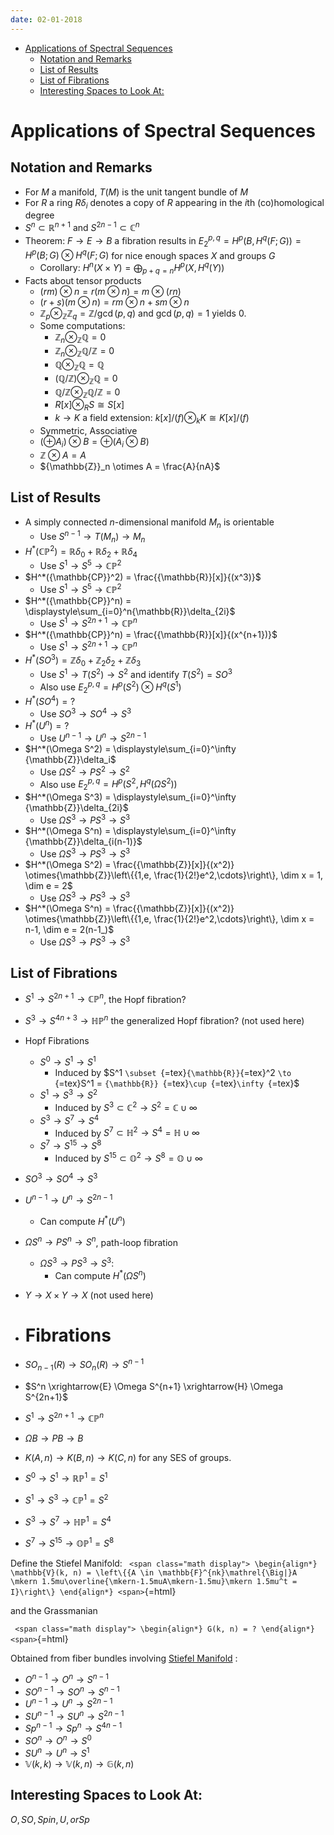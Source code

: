 ```yaml
---
date: 02-01-2018
---
```


-   [Applications of Spectral Sequences](#applications-of-spectral-sequences)
    -   [Notation and Remarks](#notation-and-remarks)
    -   [List of Results](#list-of-results)
    -   [List of Fibrations](#list-of-fibrations)
    -   [Interesting Spaces to Look At:](#interesting-spaces-to-look-at)














# Applications of Spectral Sequences

## Notation and Remarks

-   For $M$ a manifold, $T(M)$ is the unit tangent bundle of $M$
-   For $R$ a ring $R\delta_i$ denotes a copy of $R$ appearing in the $i$th (co)homological degree
-   $S^n \subset {\mathbb{R}}^{n+1}$ and $S^{2n-1} \subset {\mathbb{C}}^n$
-   Theorem: $F \to E \to B$ a fibration results in $E_2^{p,q} = H^p(B, H^q(F; G)) = H^p(B;G) \otimes H^q(F; G)$ for nice enough spaces $X$ and groups $G$
    -   Corollary: $H^n(X\times Y) = \displaystyle\bigoplus_{p+q=n} H^p(X, H^q(Y))$
-   Facts about tensor products
    -   $(rm)\otimes n = r(m\otimes n) =m \otimes(rn)$
    -   $(r+s)(m\otimes n) = rm\otimes n + sm\otimes n$
    -   ${\mathbb{Z}}_p \otimes_{\mathbb{Z}}{\mathbb{Z}}_q = {\mathbb{Z}}/\gcd(p,q)$ and $\gcd(p,q) = 1$ yields 0.
    -   Some computations:
        -   ${\mathbb{Z}}_n \otimes_{\mathbb{Z}}{\mathbb{Q}}= 0$
        -   ${\mathbb{Z}}_n \otimes_{\mathbb{Z}}{\mathbb{Q}}/{\mathbb{Z}}= 0$
        -   ${\mathbb{Q}}\otimes_{\mathbb{Z}}{\mathbb{Q}}= {\mathbb{Q}}$
        -   $({\mathbb{Q}}/{\mathbb{Z}})\otimes_{\mathbb{Z}}{\mathbb{Q}}= 0$
        -   ${\mathbb{Q}}/{\mathbb{Z}}\otimes_{\mathbb{Z}}{\mathbb{Q}}/{\mathbb{Z}}= 0$
        -   $R[x]\otimes_R S \cong S[x]$
        -   $k \to K$ a field extension: $k[x]/(f) \otimes_k K \cong K[x]/(f)$
    -   Symmetric, Associative
    -   $(\oplus A_i )\otimes B = \oplus(A_i \otimes B)$
    -   ${\mathbb{Z}}\otimes A = A$
    -   ${\mathbb{Z}}_n \otimes A = \frac{A}{nA}$

## List of Results

-   A simply connected $n$-dimensional manifold $M_n$ is orientable
    -   Use $S^{n-1} \to T(M_n) \to M_n$
-   $H^*({\mathbb{CP}}^2) = {\mathbb{R}}\delta_0 + {\mathbb{R}}\delta_2 + {\mathbb{R}}\delta_4$
    -   Use $S^1 \to S^5 \to{\mathbb{CP}}^2$
-   $H^*({\mathbb{CP}}^2) = \frac{{\mathbb{R}}[x]}{(x^3)}$
    -   Use $S^1 \to S^5 \to{\mathbb{CP}}^2$
-   $H^*({\mathbb{CP}}^n) = \displaystyle\sum_{i=0}^n{\mathbb{R}}\delta_{2i}$
    -   Use $S^1 \to S^{2n+1} \to{\mathbb{CP}}^n$
-   $H^*({\mathbb{CP}}^n) = \frac{{\mathbb{R}}[x]}{(x^{n+1})}$
    -   Use $S^1 \to S^{2n+1} \to{\mathbb{CP}}^n$
-   $H^*(SO^3) = {\mathbb{Z}}\delta_0 + {\mathbb{Z}}_2\delta_2 + {\mathbb{Z}}\delta_3$
    -   Use $S^1 \to T(S^2) \to S^2$ and identify $T(S^2) = SO^3$
    -   Also use $E_2^{p,q} = H^p(S^2) \otimes H^q(S^1)$
-   $H^*(SO^4) = ?$
    -   Use $SO^3 \to SO^4 \to S^3$
-   $H^*(U^n) = ?$
    -   Use $U^{n-1} \to U^n \to S^{2n-1}$
-   $H^*(\Omega S^2) = \displaystyle\sum_{i=0}^\infty {\mathbb{Z}}\delta_i$
    -   Use $\Omega S^2 \to PS^2 \to S^2$
    -   Also use $E_2^{p,q} = H^p(S^2, H^q(\Omega S^2))$
-   $H^*(\Omega S^3) = \displaystyle\sum_{i=0}^\infty {\mathbb{Z}}\delta_{2i}$
    -   Use $\Omega S^3 \to PS^3 \to S^3$
-   $H^*(\Omega S^n) = \displaystyle\sum_{i=0}^\infty {\mathbb{Z}}\delta_{i(n-1)}$
    -   Use $\Omega S^3 \to PS^3 \to S^3$
-   $H^*(\Omega S^2) = \frac{{\mathbb{Z}}[x]}{(x^2)} \otimes{\mathbb{Z}}\left\{{1,e, \frac{1}{2!}e^2,\cdots}\right\}, \dim x = 1, \dim e = 2$
    -   Use $\Omega S^3 \to PS^3 \to S^3$
-   $H^*(\Omega S^n) = \frac{{\mathbb{Z}}[x]}{(x^2)} \otimes{\mathbb{Z}}\left\{{1,e, \frac{1}{2!}e^2,\cdots}\right\}, \dim x = n-1, \dim e = 2(n-1_)$
    -   Use $\Omega S^3 \to PS^3 \to S^3$

## List of Fibrations

-   $S^1 \to S^{2n+1} \to{\mathbb{CP}}^n$, the Hopf fibration?

-   $S^3 \to S^{4n+3} \to\mathbb{HP}^n$ the generalized Hopf fibration? (not used here)

-   Hopf Fibrations
    -   $S^0 \to S^1 \to S^1$
        -   Induced by \$S\^1 `\subset `{=tex}`{\mathbb{R}}`{=tex}\^2 `\to `{=tex}S\^1 = `{\mathbb{R}} `{=tex}`\cup `{=tex}`\infty `{=tex}\$
    -   $S^1 \to S^3 \to S^2$
        -   Induced by $S^3 \subset {\mathbb{C}}^2 \to S^2 = {\mathbb{C}}\cup\infty$
    -   $S^3 \to S^7 \to S^4$
        -   Induced by $S^7 \subset \mathbb{H}^2 \to S^4 = \mathbb{H}\cup\infty$
    -   $S^7 \to S^{15} \to S^8$
        -   Induced by $S^{15} \subset\mathbb{O}^2 \to S^8 = \mathbb{O}\cup\infty$

-   $SO^3 \to SO^4 \to S^3$

-   $U^{n-1} \to U^n \to S^{2n-1}$
    -   Can compute $H^*(U^n)$

-   $\Omega S^n \to PS^n \to S^n$, path-loop fibration
    -   $\Omega S^3 \to PS^3 \to S^3$:
        -   Can compute $H^*(\Omega S^n)$

-   $Y \to X\times Y \to X$ (not used here)

-   # Fibrations

-   $SO_{n-1}(R) \to SO_n(R) \to S^{n-1}$

-   $S^n \xrightarrow{E} \Omega S^{n+1} \xrightarrow{H} \Omega S^{2n+1}$

-   $S^1 \to S^{2n+1} \to {\mathbb{CP}}^n$

-   $\Omega B \to PB \to B$

-   $K(A, n) \to K(B, n) \to K(C,n)$ for any SES of groups.

-   $S^0 \to S^1 \to {\mathbb{RP}}^1 = S^1$

-   $S^1 \to S^3 \to {\mathbb{CP}}^1 = S^2$

-   $S^3 \to S^7 \to \mathbb{HP}^1 = S^4$

-   $S^7 \to S^{15} \to \mathbb{OP}^1 = S^8$

Define the Stiefel Manifold: `
<span class="math display">
\begin{align*}
\mathbb{V}(k, n) = \left\{{A \in \mathbb{F}^{nk}\mathrel{\Big|}A \mkern 1.5mu\overline{\mkern-1.5muA\mkern-1.5mu}\mkern 1.5mu^t = I}\right\}
\end{align*}
<span>`{=html}

and the Grassmanian

`
<span class="math display">
\begin{align*}
G(k, n) = ?
\end{align*}
<span>`{=html}

Obtained from fiber bundles involving [Stiefel Manifold](https://math.stackexchange.com/questions/99189/useful-fibrations) :

-   $O^{n-1} \to O^n \to S^{n-1}$
-   $SO^{n-1} \to SO^n \to S^{n-1}$
-   $U^{n-1} \to U^n \to S^{2n-1}$
-   $SU^{n-1} \to SU^n \to S^{2n-1}$
-   $Sp^{n-1} \to Sp^n \to S^{4n-1}$
-   $SO^n \to O^n \to S^0$
-   $SU^n \to U^n \to S^1$
-   $\mathbb{V}(k, k) \to \mathbb{V}(k, n) \to \mathbb{G}(k, n)$

## Interesting Spaces to Look At:

$O, SO, Spin, U, or Sp$
